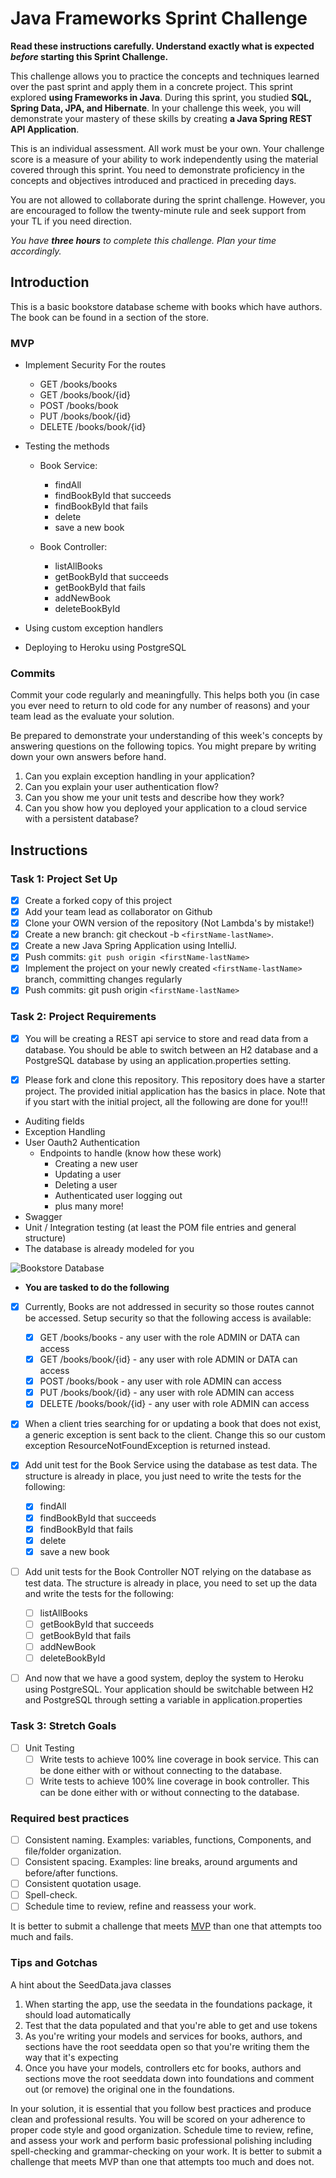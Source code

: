 # Java Frameworks Sprint Challenge

**Read these instructions carefully. Understand exactly what is expected _before_ starting this Sprint Challenge.**

This challenge allows you to practice the concepts and techniques learned over the past sprint and apply them in a concrete project. This sprint explored **using Frameworks in Java**. During this sprint, you studied **SQL, Spring Data, JPA, and Hibernate**. In your challenge this week, you will demonstrate your mastery of these skills by creating **a Java Spring REST API Application**.

This is an individual assessment. All work must be your own. Your challenge score is a measure of your ability to work independently using the material covered through this sprint. You need to demonstrate proficiency in the concepts and objectives introduced and practiced in preceding days.

You are not allowed to collaborate during the sprint challenge. However, you are encouraged to follow the twenty-minute rule and seek support from your TL if you need direction.

_You have **three hours** to complete this challenge. Plan your time accordingly._

## Introduction

This is a basic bookstore database scheme with books which have authors. The book can be found in a section of the store.

### MVP

- Implement Security For the routes
  - GET /books/books
  - GET /books/book/{id}
  - POST /books/book
  - PUT /books/book/{id}
  - DELETE /books/book/{id}

- Testing the methods

  - Book Service:
    - findAll
    - findBookById that succeeds
    - findBookById that fails
    - delete
    - save a new book

  - Book Controller:
    - listAllBooks
    - getBookById that succeeds
    - getBookById that fails
    - addNewBook
    - deleteBookById

- Using custom exception handlers

- Deploying to Heroku using PostgreSQL

### Commits

Commit your code regularly and meaningfully. This helps both you (in case you ever need to return to old code for any number of reasons) and your team lead as the evaluate your solution.

Be prepared to demonstrate your understanding of this week's concepts by answering questions on the following topics. You might prepare by writing down your own answers before hand.

1. Can you explain exception handling in your application?
2. Can you explain your user authentication flow?
3. Can you show me your unit tests and describe how they work?
4. Can you show how you deployed your application to a cloud service with a persistent database?

## Instructions

### Task 1: Project Set Up

- [x] Create a forked copy of this project
- [x] Add your team lead as collaborator on Github
- [x] Clone your OWN version of the repository (Not Lambda's by mistake!)
- [x] Create a new branch: git checkout -b `<firstName-lastName>`.
- [x] Create a new Java Spring Application using IntelliJ.
- [x] Push commits: `git push origin <firstName-lastName>`
- [x] Implement the project on your newly created `<firstName-lastName>` branch, committing changes regularly
- [x] Push commits: git push origin `<firstName-lastName>`

### Task 2: Project Requirements

- [x] You will be creating a REST api service to store and read data from a database. You should be able to switch between an H2 database and a PostgreSQL database by using an application.properties setting.

- [x] Please fork and clone this repository. This repository does have a starter project. The provided initial application has the basics in place. Note that if you start with the initial project, all the following are done for you!!!

- Auditing fields
- Exception Handling
- User Oauth2 Authentication
  - Endpoints to handle (know how these work)
    - Creating a new user
    - Updating a user
    - Deleting a user
    - Authenticated user logging out
    - plus many more!
- Swagger
- Unit / Integration testing (at least the POM file entries and general structure)
- The database is already modeled for you

![Bookstore Database](bookstoredb.png)

- **You are tasked to do the following**

- [x] Currently, Books are not addressed in security so those routes cannot be accessed. Setup security so that the following access is available:
  - [x] GET /books/books - any user with the role ADMIN or DATA can access
  - [x] GET /books/book/{id} - any user with role ADMIN or DATA can access
  - [x] POST /books/book - any user with role ADMIN can access
  - [x] PUT /books/book/{id} - any user with role ADMIN can access
  - [x] DELETE /books/book/{id} - any user with role ADMIN can access

- [x] When a client tries searching for or updating a book that does not exist, a generic exception is sent back to the client. Change this so our custom exception ResourceNotFoundException is returned instead.

- [x] Add unit test for the Book Service using the database as test data. The structure is already in place, you just need to write the tests for the following:
  - [x] findAll
  - [x] findBookById that succeeds
  - [x] findBookById that fails
  - [x] delete
  - [x] save a new book

- [ ] Add unit tests for the Book Controller NOT relying on the database as test data. The structure is already in place, you need to set up the data and write the tests for the following:
  - [ ] listAllBooks
  - [ ] getBookById that succeeds
  - [ ] getBookById that fails
  - [ ] addNewBook
  - [ ] deleteBookById

- [ ] And now that we have a good system, deploy the system to Heroku using PostgreSQL. Your application should be switchable between H2 and PostgreSQL through setting a variable in application.properties

### Task 3: Stretch Goals

- [ ] Unit Testing
  - [ ] Write tests to achieve 100% line coverage in book service. This can be done either with or without connecting to the database.
  - [ ] Write tests to achieve 100% line coverage in book controller. This can be done either with or without connecting to the database.

### Required best practices

- [ ] Consistent naming. Examples: variables, functions, Components, and file/folder organization.
- [ ] Consistent spacing. Examples: line breaks, around arguments and before/after functions.
- [ ] Consistent quotation usage.
- [ ] Spell-check.
- [ ] Schedule time to review, refine and reassess your work.

It is better to submit a challenge that meets [MVP](https://en.wikipedia.org/wiki/Minimum_viable_product) than one that attempts too much and fails.

### Tips and Gotchas

A hint about the SeedData.java classes

1. When starting the app, use the seedata in the foundations package, it should load automatically
2. Test that the data populated and that you're able to get and use tokens
3. As you're writing your models and services for books, authors, and sections have the root seeddata open so that you're writing them the way that it's expecting
4. Once you have your models, controllers etc for books, authors and sections move the root seeddata down into foundations and comment out (or remove) the original one in the foundations.

In your solution, it is essential that you follow best practices and produce clean and professional results. You will be scored on your adherence to proper code style and good organization. Schedule time to review, refine, and assess your work and perform basic professional polishing including spell-checking and grammar-checking on your work. It is better to submit a challenge that meets MVP than one that attempts too much and does not.
